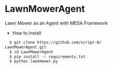 # LawnMowerAgent
Lawn Mower as an Agent with MESA Framework

- How to install

```bash
  $ git clone https://github.com/script-0/
LawnMowerAgent.git
  $ cd LawnMowerAgent
  $ pip install -r requirements.txt
  $ python lawnmower.py
```
